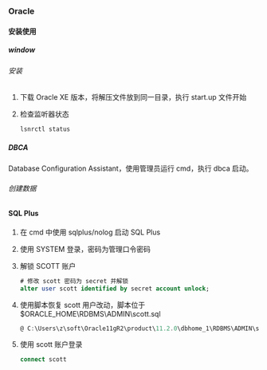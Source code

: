### Oracle

#### 安装使用

##### window

###### 安装

1. 下载 Oracle XE 版本，将解压文件放到同一目录，执行 start.up 文件开始

2.  检查监听器状态

    ```powershell
    lsnrctl status
    ```

##### DBCA

Database Configuration Assistant，使用管理员运行 cmd，执行 dbca 启动。

###### 创建数据

#### SQL Plus

1. 在 cmd 中使用 sqlplus/nolog 启动 SQL Plus

2. 使用 SYSTEM 登录，密码为管理口令密码

3. 解锁 SCOTT 账户

   ```sql
   # 修改 scott 密码为 secret 并解锁
   alter user scott identified by secret account unlock;
   ```

4. 使用脚本恢复 scott 用户改动，脚本位于 $ORACLE_HOME\RDBMS\ADMIN\scott.sql

   ```powershell
   @ C:\Users\z\soft\Oracle11gR2\product\11.2.0\dbhome_1\RDBMS\ADMIN\scott.sql
   ```

5. 使用 scott 账户登录

   ```sql
   connect scott
   ```


